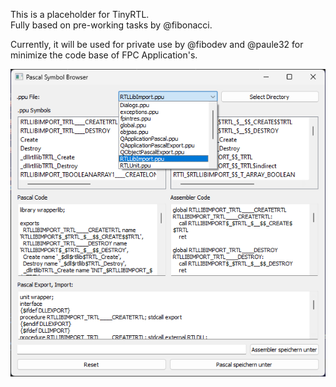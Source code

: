 This is a placeholder for TinyRTL.<br>
Fully based on pre-working tasks by @fibonacci.<br>

Currently, it will be used for private use by @fibodev and @paule32 for minimize the code base of FPC Application's.

![Alpha Tool preview](src/tools/img/screen000.png)